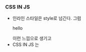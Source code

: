 ### CSS IN JS 
- 인라인 스타일은 style로 넘긴다. 그럼 <p style={styule}>hello</p> 이런 느낌으로 생기고
- CSS IN JS 는 <style>태그로 위에 생기고 클래스 이름으로 <p style={hash136s21}>hello</p> 이렇게 추가된다.
- CSS IN JS는 컴포넌트 단위로 생각할 수 있고, 자동으로 벤더 프리픽스가 추가되고 스코프를 가져 선택자 충돌을 피할 수 있다.
- CSS IN JS의 등장배경
  - 모든 스타일이 전역 공간을 공유해서 중복되지 않는 CSS를 고민해야되는 문제, 비결정적인 문제 등이 있다
  - 그래서 CSS in JS를 통해 스타일을 컴포넌트의 일부로 간주할 수 있게 되었다.
  - CSS IN JS가 CSS IN CSS에 비해 느릴 수 있지만 생산성 차이가 많이 난다.

```javascript
import styled from 'styled-components';
interface Props {
  height?: string;
  color?: keyof typeof colors;
  isFull?: boolean;
  className?: string;
}

export const Hr: VFC<Props> = ({ height, color, isFull, className }) => {
  return <HrComponet height={height} color={color} isFull={isFull} className={className} />;
};

const StyledProps{
  height?: string;
  color?:keyof typeof colors;
  isFull?:boolean;
}

const HrComponent = styled.hr<StyledProps>`
  height: ${({height})=>height || "10px"};
  margin:0;
  background-color: ${({color})=>colors[color || "gary7"]};
border: none;
${({isFull})=>
isFull && css`
  margin: 0 -15px;
`}}
`;
```
- 원래 props로 이렇게 만들어야할 컴포넌트를 styled-components를 통해 중복 코드도 줄이고 커스텀도 간단하게 할 수 있다.
